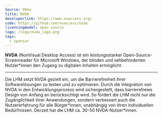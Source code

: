 ```yaml
---
Source: SNow
title: NVDA
developerlink: https://www.nvaccess.org/
code: https://github.com/nvaccess/nvda 
licensingmodel: open source
logo: /logo/nvda_logo.png
tags:
  - sponsor
---
```


**NVDA** (NonVisual Desktop Access) ist ein leistungsstarker Open-Source-Screenreader für Microsoft Windows, der blinden und sehbehinderten Nutzer\*innen den Zugang zu digitalen Inhalten ermöglicht.

---

Die LHM setzt NVDA gezielt ein, um die Barrierefreiheit ihrer Softwarelösungen zu testen und zu optimieren. Durch die Integration von NVDA in den Entwicklungsprozess wird sichergestellt, dass barrierefreies Design von Anfang an berücksichtigt wird. So fördert die LHM nicht nur die Zugänglichkeit ihrer Anwendungen, sondern verbessert auch die Nutzererfahrung für alle Bürger\*innen, unabhängig von ihren individuellen Bedürfnissen. Derzeit hat die LHM ca. 30-50 NVDA-Nutzer*innen.
